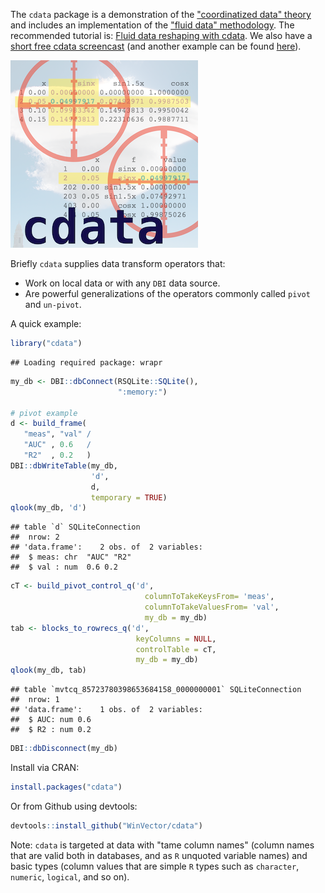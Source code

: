 
<!-- README.md is generated from README.Rmd. Please edit that file -->
The `cdata` package is a demonstration of the ["coordinatized data" theory](http://winvector.github.io/FluidData/RowsAndColumns.html) and includes an implementation of the ["fluid data" methodology](http://winvector.github.io/FluidData/FluidData.html). The recommended tutorial is: [Fluid data reshaping with cdata](http://winvector.github.io/FluidData/FluidDataReshapingWithCdata.html). We also have a [short free cdata screencast](https://youtu.be/4cYbP3kbc0k) (and another example can be found [here](http://winvector.github.io/FluidData/DataWranglingAtScale.html)).

![](https://raw.githubusercontent.com/WinVector/cdata/master/tools/cdata.png)

Briefly `cdata` supplies data transform operators that:

-   Work on local data or with any `DBI` data source.
-   Are powerful generalizations of the operators commonly called `pivot` and `un-pivot`.

A quick example:

``` r
library("cdata")
```

    ## Loading required package: wrapr

``` r
my_db <- DBI::dbConnect(RSQLite::SQLite(), 
                        ":memory:")

# pivot example
d <- build_frame(
   "meas", "val" /
   "AUC" , 0.6   /
   "R2"  , 0.2   )
DBI::dbWriteTable(my_db,
                  'd',
                  d,
                  temporary = TRUE)
qlook(my_db, 'd')
```

    ## table `d` SQLiteConnection 
    ##  nrow: 2 
    ## 'data.frame':    2 obs. of  2 variables:
    ##  $ meas: chr  "AUC" "R2"
    ##  $ val : num  0.6 0.2

``` r
cT <- build_pivot_control_q('d',
                              columnToTakeKeysFrom= 'meas',
                              columnToTakeValuesFrom= 'val',
                              my_db = my_db)
tab <- blocks_to_rowrecs_q('d',
                            keyColumns = NULL,
                            controlTable = cT,
                            my_db = my_db)
qlook(my_db, tab)
```

    ## table `mvtcq_85723780398653684158_0000000001` SQLiteConnection 
    ##  nrow: 1 
    ## 'data.frame':    1 obs. of  2 variables:
    ##  $ AUC: num 0.6
    ##  $ R2 : num 0.2

``` r
DBI::dbDisconnect(my_db)
```

Install via CRAN:

``` r
install.packages("cdata")
```

Or from Github using devtools:

``` r
devtools::install_github("WinVector/cdata")
```

Note: `cdata` is targeted at data with "tame column names" (column names that are valid both in databases, and as `R` unquoted variable names) and basic types (column values that are simple `R` types such as `character`, `numeric`, `logical`, and so on).
